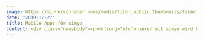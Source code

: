 ```yaml
---
image: https://sinnerschrader.news/media/filer_public_thumbnails/filer_public/c7/f1/c7f120ef-24c5-4311-b3c1-0369c46ae6e0/varfoldersdjk8pxf42x64d8fxslz8jcc8fc0000gnttmpa3ncps__480x288_q85_crop_subsampling-2_upscale.png
date: "2010-12-27"
title: Mobile Apps für simyo
content: <div class="newsbody"><p><strong>Telefonieren mit simyo wird künftig noch einfacher und komfortabler. SinnerSchrader hat für den Düsseldorfer Mobilfunk-Anbieter die App “Mein simyo” entwickelt, die auf iPhones und Android-Geräten läuft. Mit “Mein simyo” haben Nutzer jederzeit den vollen Überblick über ihren Tarif und können ihn nun auch von unterwegs mühelos verwalten.</strong></p><p>simyo Kunden können so bequem ihren Kontostand überprüfen, ihr Guthaben aufladen oder die Verbindungsübersicht einsehen. Darüber hinaus haben sie den Verbrauch ihren Datenvolumens jederzeit im Blick und können bei Bedarf weitere Optionen hinzubuchen. Zudem zeigt die kostenlose simyo-App aktuelle Tweets des Twitterprofils @simyo_ticker an, so dass Kunden stets auf dem aktuellen Stand bleiben.</p><p>“Bei der Entwicklung von “Mein simyo” haben wir großen Wert auf einfach Bedienbarkeit und Performance gelegt. Die App orientiert sich konsequent an den Bedürfnissen des Telefonkunden” so Matthias Schrader, CEO SinnerSchrader.</p><p><a class="news-backlink" href="/de/"><svg class="svg-ico svg-ico--arrow-left"><use xlink&#58;href="#arrow-down"></use></svg>Zurück zur Presse Übersicht</a></p></div>
---
```

